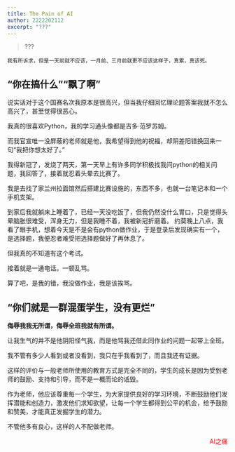 ```yaml
---
title: The Pain of AI
author: 2222202112
excerpt: "???"
---
```


> ???

    我有所诉求，但是一天前就不应该，一月前、三月前就更不应该这样子，真累，真该死。

## “你在搞什么”“飘了啊”

说实话对于这个国赛名次我原本是很高兴，但当我仔细回忆理论题答案我就不怎么高兴了，甚至觉得很恶心。

我真的很喜欢Python，我的学习通头像都是吉多·范罗苏姆。

而我官宣唯一没屏蔽的老师就是他，我希望得到他的祝福，却阴差阳错换回来一句“我把你想太好了。”

我得新冠了，发烧了两天，第一天早上有许多同学积极找我问python的相关问题，我回答了，接着就忍着头晕去比赛了。

我是去找了家兰州拉面馆然后搭建比赛设施的，东西不多，也就一台笔记本和一个手机支架。

到家后我就躺床上睡着了，已经一天没吃饭了，但我仍然没什么胃口，只是觉得头晕脑胀很难受，浑身无力，但是我睡不着，我被新冠折磨着。
约莫晚上八点，我看了眼手机，想着今天是不是会有python做作业，于是登录后发现确实有一个，是选择题，我便忍者难受把选择题做好了再休息了。  

但我真的不知道有这个考试。

接着就是一通电话。一顿乱骂。

算了吧，是我的错，我没做作业，我是该挨骂。

## “你们就是一群混蛋学生，没有更烂”

**侮辱我我无所谓，侮辱全班我就有所谓。**

让我生气的并不是他阴阳怪气我，而是他骂我还借此同作业的问题一起带上全班。

我不管有多少人看到或者没看到，我只在乎我看到了，而且我还有证据。

这样的评价与一般老师所使用的教育方式是完全不同的，学生的成长是因为受到老师的鼓励、支持和引导，而不是一概而论的诋毁。

作为老师，他应该尊重每一个学生，为大家提供良好的学习环境，不断鼓励他们发挥潜能和创造力，激发他们求知欲望，让每一个学生都得到公平的机会，给予鼓励和赞美，才能真正发掘学生的潜力。

不管他多有良心，这样的人不配做老师。

<p align="right"><font color="red">AI之痛</font></p>
